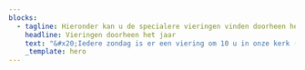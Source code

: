 ```yaml
---
blocks:
  - tagline: Hieronder kan u de specialere vieringen vinden doorheen het werkjaar.
    headline: Vieringen doorheen het jaar
    text: "&#x20;Iedere zondag is er een viering om 10 u in onze kerk (tenzij anders vermeld hieronder). We ontmoeten u graag tijdens deze vieringen:\n\n**11/9/2022** Familieviering: Startviering werkjaar - Na de viering: Aperitiefconcert: orgel en dwarsfluit\n\n**2/10/2022 Franciscusfeest:** Feestelijke viering van onze parochie. De viering wordt opgeluisterd door het Franciscuskoor en ensemble. Aansluitend bieden we u graag een receptie aan in de parochiezaal. Tijdens deze viering gedenken we onze overleden pastoor: Marcel Doms\n\n**9/10/2022** **Dag van de chronisch zieken**: Viering in samenwerking met Samana.&#x20;\n\n**1/11/2022 Allerheiligen**: Gedachtenisviering overledenen afgelopen jaar. Viering opgeluisterd door Franciscuskoor en ensemble.\n\n**13/11/2022: Familieviering** met speciale aandacht voor onze vormelingen: Naamopgave vormsel\n\n\_**27/11/2022:** 1ste\_zondag van de Advent\n\n**4/12/2022:** 2de zondag van de Advent\n\n**11/12/2022:** 3de zondag van de Advent\n\n**18/12/2022:** 4de zondag van de Advent&#x20;\n\n**24/12/2022 Kerstavond**: Kerstwake om 16 u: Familieviering voor groot en klein\n\n**25/12/2022 Kerstdag**: Feestelijke viering om 10 u opgeluisterd door het koor Blij Rondeel\n\n**26/12/2022: 2de\_Kerstdag**: Feestelijke viering met orgel en samenzang\n\n**1/1/2023****: Maria Moeder Gods**:  We starten het nieuwe jaar met een viering om 10 u met orgel en samenzang\n\n8/1/2023: Driekoningenviering met aansluitend een toast op het nieuwe jaar.\n\n\_\n\n5/2/2023: Familieviering&#x20;\n\nmet speciale aandaht voor de eerste communicanten (Naamopgave)\n\n\_\n\n22/2/2023: Aswoensdagviering gaat door in de pastorale Zone KesseLinde (plaats volgt later)\n\n\_\n\n26/2/2023: 1ste\_zondag van de vasten in het teken van Broederlijk delen\n\n5/3/2023: 2de\_zondag van de vasten: Familieviering met kruisoplegging voor onze vormelingen. Viering staat ook in het teken van Broederlijk Delen\n\n12/3/2023: 3de\_zo van de vasten in het teken van Broederlijk delen\n\n19/3/2023: 4de\_zo van de vasten in het teken van Broederlijk delen\n\n26/3/2023: 5de\_zo van de vasten in het teken van Broederlijk delen\n\n\_\n\n2/4/2023: Palmzondag:&#x20;\n\nFeestelijke viering met wijding van de palmtakken. Viering opgeluisterd door het Franciscuskoor en ensemble\n\n\_\n\n6/4/2023: Witte donderdag:\n\n15 u Witte Donderdagviering voor de leden van Samana\n\n20 u Witte donderdagviering gaat door in de pastorale Zone KesseLinde\n\n\_\n\n\_\n\n7/4/2023: Goede Vrijdag\n\n15 u Kruisweg\n\n20 u Goede vrijdagviering\n\n\_\n\n8/4/2023 Paaswake om 20 u:\n\nFamilieviering met eerste com en vormelingen\n\nViering opgeluisterd door het Franciscuskoor en ensemble.\n\n\_\n\n9/4/2023: Paasdag: Feestelijke viering om 10 u opgeluisterd door het koor Blij Rondeel\n\n\_\n\n10/4/2023: Paasmaandagviering&#x20;\n\nViering om 10 u opgeluisterd met orgel en samenzang\n\n\_\n\n23/4/2023: Familieviering:\n\nBrodenviering met speciale aandacht voor onze eerste communiecanten\n\n\_\n\n14/5/2023: Vormselviering in de Sint-Franciscusparochie ism Sint-Antoniusparochie\n\n\_\n\n18/5/2023: OHHemelvaart:\n\nEerste communieviering om 10 u opgeluisterd door het muziekensemble van onze parochie.\n\n\_\n\n28/5/2023: Pinksteren:\n\nFeestelijke viering opgeluisterd door het Franciscuskoor en ensemble\n\n\_\n\n29/5/2023: Pinkstermaandag\n\nRustige viering met orgel en samenzang om 10 u\n\n25/6/2023: Slotviering werkjaar met aansluitend receptie.\n\nViering opgeluisterd door muziekensemble van de parochie.\n\n\_\n\n15/8/2023 OLV Hemelvaart:&#x20;\n\nFeestelijke viering om 10 u opgeluisterd door het Franciscuskoor\n\n\_\n"
    _template: hero
---
```


